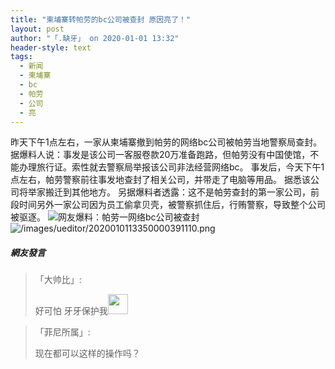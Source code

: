 ```yaml
---
title: "柬埔寨转帕劳的bc公司被查封 原因亮了！"
layout: post
author: "「.缺牙」 on 2020-01-01 13:32"
header-style: text
tags:
  - 新闻
  - 柬埔寨
  - bc
  - 帕劳
  - 公司
  - 亮
---
```


昨天下午1点左右，一家从柬埔寨撤到帕劳的网络bc公司被帕劳当地警察局查封。
据爆料人说：事发是该公司一客服卷款20万准备跑路，但帕劳没有中国使馆，不能办理旅行证。索性就去警察局举报该公司非法经营网络bc。
事发后，今天下午1点左右，帕劳警察前往事发地查封了相关公司，并带走了电脑等用品。
据悉该公司将举家搬迁到其他地方。
另据爆料者透露：这不是帕劳查封的第一家公司，前段时间另外一家公司因为员工偷拿贝壳，被警察抓住后，行贿警察，导致整个公司被驱逐。
<img src="http://images.feileyuan.com/images/ueditor/202001011332000049.png" title="网友爆料：帕劳一网络bc公司被查封" alt="网友爆料：帕劳一网络bc公司被查封">
<img src="http://images.feileyuan.com/images/ueditor/2020010113350000391110.png" title="/images/ueditor/2020010113350000391110.png" alt="/images/ueditor/2020010113350000391110.png">

##### 網友發言 
> 「大帅比」:
> <p>好可怕 牙牙保护我<img src="https://images.feileyuan.com/images/ueditor/dialogs/emotion/images/default/df_020.gif" width="32" height="32"></p>

> 「菲尼所属」:
> <p>现在都可以这样的操作吗？</p>



